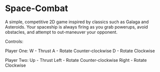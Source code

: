 # Space-Combat

A simple, competitive 2D game inspired by classics such as Galaga and Asteroids. Your spaceship is always firing as you grab powerups,
avoid obstacles, and attempt to out-maneuver your opponent.

Controls:

Player One:
W - Thrust
A - Rotate Counter-clockwise
D - Rotate Clockwise

Player Two:
Up - Thrust
Left - Rotate Counter-clockwise
Right - Rotate Clockwise
